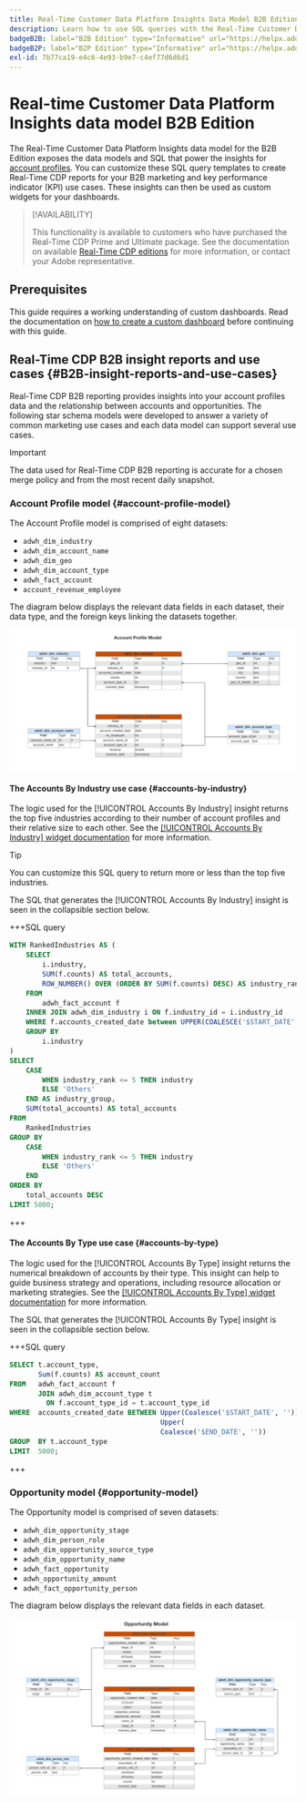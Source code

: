 ```yaml
---
title: Real-Time Customer Data Platform Insights Data Model B2B Edition
description: Learn how to use SQL queries with the Real-Time Customer Data Platform Insights Data Models (B2B Edition) to customize your own Real-Time CDP reports for your marketing and KPI use cases.
badgeB2B: label="B2B Edition" type="Informative" url="https://helpx.adobe.com/legal/product-descriptions/real-time-customer-data-platform-b2b-edition-prime-and-ultimate-packages.html newtab=true"
badgeB2P: label="B2P Edition" type="Informative" url="https://helpx.adobe.com/legal/product-descriptions/real-time-customer-data-platform-b2p-edition-prime-and-ultimate-packages.html newtab=true"
exl-id: 7b77ca19-e4c6-4e93-b9e7-c4ef77d6d6d1
---
```

# Real-time Customer Data Platform Insights data model B2B Edition

The Real-Time Customer Data Platform Insights data model for the B2B Edition exposes the data models and SQL that power the insights for [account profiles](https://experienceleague.adobe.com/en/docs/experience-platform/rtcdp/account/account-profile-overview). You can customize these SQL query templates to create Real-Time CDP reports for your B2B marketing and key performance indicator (KPI) use cases. These insights can then be used as custom widgets for your dashboards. 

>[!AVAILABILITY]
>
>This functionality is available to customers who have purchased the Real-Time CDP Prime and Ultimate package. See the documentation on available [Real-Time CDP editions](../../rtcdp/overview.md#rtcdp-editions) for more information, or contact your Adobe representative. 

<!-- 
See the query accelerated store reporting insights documentation to learn [how to build a reporting insights data model through Query Service for use with accelerated store data and user-defined dashboards](../../query-service/data-distiller/customizable-insights/reporting-insights-data-model.md).
 -->

## Prerequisites

This guide requires a working understanding of custom dashboards. Read the documentation on [how to create a custom dashboard](../user-defined-dashboards.md) before continuing with this guide.

## Real-Time CDP B2B insight reports and use cases {#B2B-insight-reports-and-use-cases}

Real-Time CDP B2B reporting provides insights into your account profiles data and the relationship between accounts and opportunities. The following star schema models were developed to answer a variety of common marketing use cases and each data model can support several use cases.

>[!IMPORTANT]
>
>The data used for Real-Time CDP B2B reporting is accurate for a chosen merge policy and from the most recent daily snapshot.

### Account Profile model {#account-profile-model}

The Account Profile model is comprised of eight datasets:

- `adwh_dim_industry`
- `adwh_dim_account_name`
- `adwh_dim_geo`
- `adwh_dim_account_type`
- `adwh_fact_account`
- `account_revenue_employee`

The diagram below displays the relevant data fields in each dataset, their data type, and the foreign keys linking the datasets together.

![The entity relational diagram for the Account Profile model.](../images/data-models/account-profile-model.png)

#### The Accounts By Industry use case {#accounts-by-industry}

The logic used for the [!UICONTROL Accounts By Industry] insight returns the top five industries according to their number of account profiles and their relative size to each other. See the [[!UICONTROL Accounts By Industry] widget documentation](../guides/account-profiles.md#accounts-by-industry) for more information. 

>[!TIP]
>
>You can customize this SQL query to return more or less than the top five industries.

The SQL that generates the [!UICONTROL Accounts By Industry] insight is seen in the collapsible section below.

+++SQL query

```sql
WITH RankedIndustries AS (
    SELECT
        i.industry,
        SUM(f.counts) AS total_accounts,
        ROW_NUMBER() OVER (ORDER BY SUM(f.counts) DESC) AS industry_rank
    FROM
        adwh_fact_account f
    INNER JOIN adwh_dim_industry i ON f.industry_id = i.industry_id
    WHERE f.accounts_created_date between UPPER(COALESCE('$START_DATE', '')) and UPPER(COALESCE('$END_DATE', ''))
    GROUP BY
        i.industry
)
SELECT
    CASE
        WHEN industry_rank <= 5 THEN industry
        ELSE 'Others'
    END AS industry_group,
    SUM(total_accounts) AS total_accounts
FROM
    RankedIndustries
GROUP BY
    CASE
        WHEN industry_rank <= 5 THEN industry
        ELSE 'Others'
    END
ORDER BY
    total_accounts DESC
LIMIT 5000;
```

+++

#### The Accounts By Type use case {#accounts-by-type}

The logic used for the [!UICONTROL Accounts By Type] insight returns the numerical breakdown of accounts by their type. This insight can help to guide business strategy and operations, including resource allocation or marketing strategies. See the [[!UICONTROL Accounts By Type] widget documentation](../guides/account-profiles.md#accounts-by-type) for more information. 

The SQL that generates the [!UICONTROL Accounts By Type] insight is seen in the collapsible section below.

+++SQL query

```sql
SELECT t.account_type,
       Sum(f.counts) AS account_count
FROM   adwh_fact_account f
       JOIN adwh_dim_account_type t
         ON f.account_type_id = t.account_type_id
WHERE  accounts_created_date BETWEEN Upper(Coalesce('$START_DATE', '')) AND
                                     Upper(
                                     Coalesce('$END_DATE', ''))
GROUP  BY t.account_type
LIMIT  5000; 
```

+++

### Opportunity model {#opportunity-model}

The Opportunity model is comprised of seven datasets:

- `adwh_dim_opportunity_stage`
- `adwh_dim_person_role`
- `adwh_dim_opportunity_source_type`
- `adwh_dim_opportunity_name`
- `adwh_fact_opportunity`
- `adwh_opportunity_amount`
- `adwh_fact_opportunity_person`

The diagram below displays the relevant data fields in each dataset.

![The entity relational diagram for the Opportunity model.](../images/data-models/opportunity-model.png)
